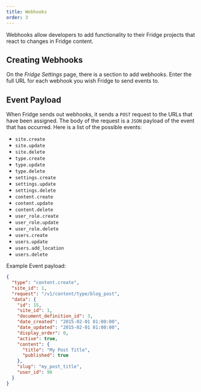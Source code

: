 ```yaml
---
title: Webhooks
order: 3
---
```


Webhooks allow developers to add functionality to their Fridge projects that react to changes in Fridge content.

## Creating Webhooks

On the *Fridge Settings* page, there is a section to add webhooks. Enter the full URL for each webhook you wish Fridge to send events to.

## Event Payload

When Fridge sends out webhooks, it sends a `POST` request to the URLs that have been assigned. The body of the request is a `JSON` payload of the event that has occurred. Here is a list of the possible events:

* `site.create`
* `site.update`
* `site.delete`
* `type.create`
* `type.update`
* `type.delete`
* `settings.create`
* `settings.update`
* `settings.delete`
* `content.create`
* `content.update`
* `content.delete`
* `user_role.create`
* `user_role.update`
* `user_role.delete`
* `users.create`
* `users.update`
* `users.add_location`
* `users.delete`

Example Event payload:

```json
{
  "type": "content.create",
  "site_id": 1,
  "request": "/v1/content/type/blog_post",
  "data": {
    "id": 15,
    "site_id": 1,
    "document_definition_id": 3,
    "date_created": "2015-02-01 01:00:00",
    "date_updated": "2015-02-01 01:00:00",
    "display_order": 0,
    "active": true,
    "content": {
      "title": "My Post Title",
      "published": true
    },
    "slug": "my_post_title",
    "user_id": 90
  }
}
```
